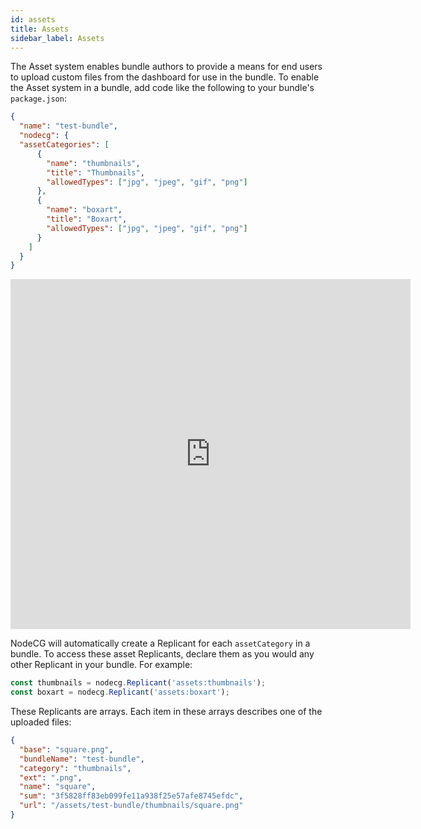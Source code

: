 ```yaml
---
id: assets
title: Assets
sidebar_label: Assets
---
```


The Asset system enables bundle authors to provide a means for end users to upload custom files from the dashboard
for use in the bundle. To enable the Asset system in a bundle, add code like the following to your bundle's `package.json`:

```json
{
  "name": "test-bundle",
  "nodecg": {
  "assetCategories": [
      {
        "name": "thumbnails",
        "title": "Thumbnails",
        "allowedTypes": ["jpg", "jpeg", "gif", "png"]
      },
      {
        "name": "boxart",
        "title": "Boxart",
        "allowedTypes": ["jpg", "jpeg", "gif", "png"]
      }
    ]
  }
}
```

<iframe src='https://gfycat.com/ifr/grippingperiodicasiandamselfly' frameBorder='0' scrolling='no' width='640' height='560' allowFullScreen></iframe>

NodeCG will automatically create a Replicant for each `assetCategory` in a bundle. To access these asset Replicants,
declare them as you would any other Replicant in your bundle. For example:

```js
const thumbnails = nodecg.Replicant('assets:thumbnails');
const boxart = nodecg.Replicant('assets:boxart');
```

These Replicants are arrays. Each item in these arrays describes one of the uploaded files:

```json
{
  "base": "square.png",
  "bundleName": "test-bundle",
  "category": "thumbnails",
  "ext": ".png",
  "name": "square",
  "sum": "3f5828ff83eb099fe11a938f25e57afe8745efdc",
  "url": "/assets/test-bundle/thumbnails/square.png"
}
```
